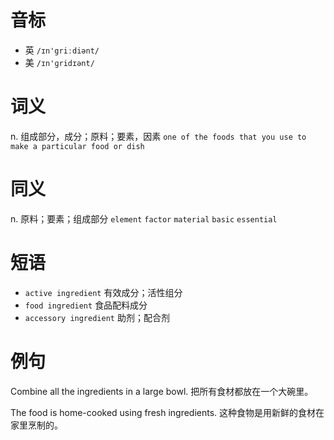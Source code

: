 # 音标

- 英 `/ɪn'griːdiənt/`
- 美 `/ɪn'ɡridɪənt/`

# 词义

n. 组成部分，成分；原料；要素，因素
`one of the foods that you use to make a particular food or dish`

# 同义

n. 原料；要素；组成部分
`element` `factor` `material` `basic` `essential`

# 短语

- `active ingredient` 有效成分；活性组分
- `food ingredient` 食品配料成分
- `accessory ingredient` 助剂；配合剂

# 例句

Combine all the ingredients in a large bowl.
把所有食材都放在一个大碗里。

The food is home-cooked using fresh ingredients.
这种食物是用新鲜的食材在家里烹制的。


